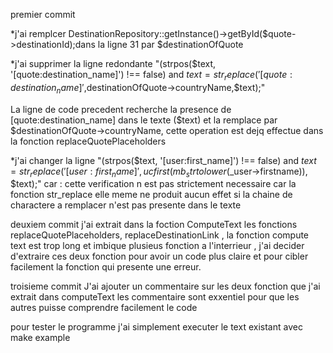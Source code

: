premier commit 

*j'ai remplcer DestinationRepository::getInstance()->getById($quote->destinationId);dans la ligne 31 par $destinationOfQuote


*j'ai supprimer la ligne redondante
"(strpos($text, '[quote:destination_name]') !== false) and $text = str_replace('[quote:destination_name]',$destinationOfQuote->countryName,$text);"

La ligne de code precedent recherche la presence de [quote:destination_name] dans le texte ($text) et la remplace par $destinationOfQuote->countryName, cette operation est dejq effectue dans la fonction replaceQuotePlaceholders

*j'ai changer la ligne "(strpos($text, '[user:first_name]') !== false) and $text = str_replace('[user:first_name]'       , ucfirst(mb_strtolower($_user->firstname)), $text);"
car : cette verification n est  pas strictement necessaire car la fonction str_replace elle meme ne produit aucun effet si la chaine de charactere a remplacer n'est pas presente dans le texte

deuxiem commit
j'ai extrait dans la foction ComputeText les fonctions replaceQuotePlaceholders, replaceDestinationLink , la fonction compute text est trop long et imbique plusieus fonction a l'interrieur , j'ai decider d'extraire ces deux fonction pour avoir un code 
plus claire et pour cibler facilement la fonction qui presente une erreur.

troisieme commit 
J'ai ajouter un commentaire sur les deux fonction que j'ai extrait dans computeText les commentaire sont exxentiel pour que les autres puisse comprendre facilement le code

pour tester le programme j'ai simplement executer le text existant avec make example 